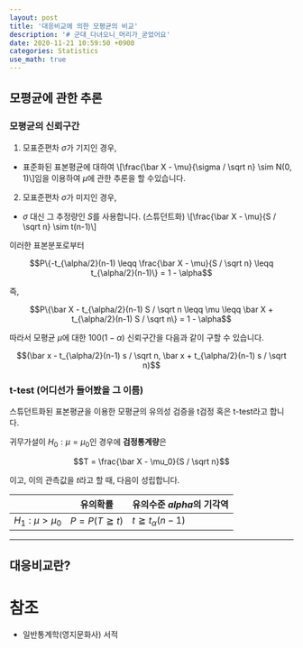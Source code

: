 ```yaml
---
layout: post
title: '대응비교에 의한 모평균의 비교'
description: '# 군대_다녀오니_머리가_굳었어요'
date: 2020-11-21 10:59:50 +0900
categories: Statistics
use_math: true
---
```

## 모평균에 관한 추론
### 모평균의 신뢰구간

1. 모표준편차 $\sigma$가 기지인 경우,
  - 표준화된 표본평균에 대하여 \\[\frac{\bar X - \mu}{\sigma / \sqrt n} \sim N(0, 1)\\]임을 이용하여 $\mu$에 관한 추론을 할 수있습니다.

2. 모표준편차 $\sigma$가 미지인 경우,
  - $\sigma$ 대신 그 추정량인 $S$를 사용합니다. (스튜던트화) \\[\frac{\bar X - \mu}{S / \sqrt n} \sim t(n-1)\\]

이러한 표본분포로부터

$$P\{-t_{\alpha/2}(n-1) \leqq \frac{\bar X - \mu}{S / \sqrt n} \leqq t_{\alpha/2}(n-1)\} = 1 - \alpha$$

즉,

$$P\{\bar X - t_{\alpha/2}(n-1) S / \sqrt n \leqq \mu \leqq \bar X + t_{\alpha/2}(n-1) S / \sqrt n\} = 1 - \alpha$$

따라서 모평균 $\mu$에 대한 $100(1-\alpha)%$ 신뢰구간을 다음과 같이 구할 수 있습니다.

$$(\bar x - t_{\alpha/2}(n-1) s / \sqrt n, \bar x + t_{\alpha/2}(n-1) s / \sqrt n)$$

### t-test (어디선가 들어봤을 그 이름)

스튜던트화된 표본평균을 이용한 모평균의 유의성 검증을 t검정 혹은 t-test라고 합니다.

귀무가설이 $H_0 : \mu = \mu_0$인 경우에 **검정통계량**은

$$T = \frac{\bar X - \mu_0}{S / \sqrt n}$$

이고, 이의 관측값을 $t$라고 할 때, 다음이 성립합니다.

||유의확률|유의수준 $alpha$의 기각역|
|---|---|---|
|$H_1:\mu \gt \mu_0$|$P=P(T \geqq t)$|$t \geqq t_\alpha (n-1)$|

---

## 대응비교란?


# 참조
- 일반통계학(영지문화사) 서적